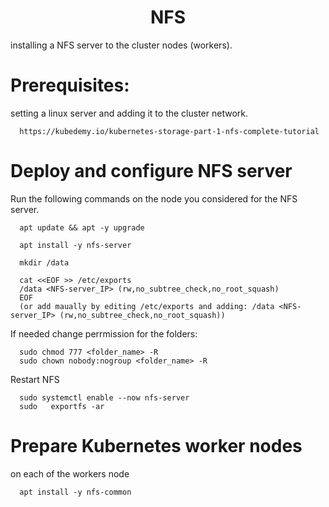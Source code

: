 
<div align="center">

# **NFS**

</div>


installing a NFS server to the cluster nodes (workers).

# Prerequisites:

setting a linux server and adding it to the cluster network.

      https://kubedemy.io/kubernetes-storage-part-1-nfs-complete-tutorial

# Deploy and configure NFS server

Run the following commands on the node you considered for the NFS server.

      apt update && apt -y upgrade

      apt install -y nfs-server

      mkdir /data

      cat <<EOF >> /etc/exports
      /data <NFS-server_IP> (rw,no_subtree_check,no_root_squash)
      EOF
      (or add maually by editing /etc/exports and adding: /data <NFS-server_IP> (rw,no_subtree_check,no_root_squash))

If needed change perrmission for the folders:

      sudo chmod 777 <folder_name> -R
      sudo chown nobody:nogroup <folder_name> -R

Restart NFS

      sudo systemctl enable --now nfs-server
      sudo   exportfs -ar

# Prepare Kubernetes worker nodes

on each of the workers node

      apt install -y nfs-common

